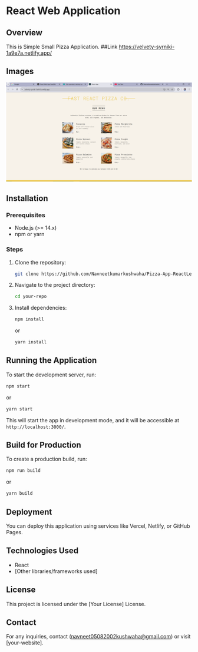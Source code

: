 # React Web Application

## Overview

This is Simple Small Pizza Application.
##Link
https://velvety-syrniki-1a9e7a.netlify.app/

## Images

![alt text](image.png)

## Installation

### Prerequisites

- Node.js (>= 14.x)
- npm or yarn

### Steps

1. Clone the repository:
   ```sh
   git clone https://github.com/Navneetkumarkushwaha/Pizza-App-ReactLearning.git
   ```
2. Navigate to the project directory:
   ```sh
   cd your-repo
   ```
3. Install dependencies:
   ```sh
   npm install
   ```
   or
   ```sh
   yarn install
   ```

## Running the Application

To start the development server, run:

```sh
npm start
```

or

```sh
yarn start
```

This will start the app in development mode, and it will be accessible at `http://localhost:3000/`.

## Build for Production

To create a production build, run:

```sh
npm run build
```

or

```sh
yarn build
```

## Deployment

You can deploy this application using services like Vercel, Netlify, or GitHub Pages.

## Technologies Used

- React
- [Other libraries/frameworks used]

## License

This project is licensed under the [Your License] License.

## Contact

For any inquiries, contact (navneet05082002kushwaha@gmail.com) or visit [your-website].
